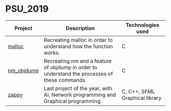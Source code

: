 # PSU_2019

| Project | Description | Technologies used |
|---------|-------------|-------------------|
| [malloc] | Recreating malloc in order to understand how the function works. | C |
| [nm_objdump] | Recreating nm and a feature of objdump in order to understand the processes of these commands. | C |
| [zappy] | Last project of the year, with AI, Network programming and Graphical programming. | C, C++, SFML Graphical library |

[malloc]: https://github.com/kevinpruvost/kevinpruvost_epitech/tree/master/SecondYear/PSU_2019/PSU_2019_malloc
[nm_objdump]: https://github.com/kevinpruvost/kevinpruvost_epitech/tree/master/SecondYear/PSU_2019/PSU_nmobjdump_2019
[zappy]: https://github.com/kevinpruvost/kevinpruvost_epitech/tree/master/SecondYear/PSU_2019/PSU_zappy_2019
